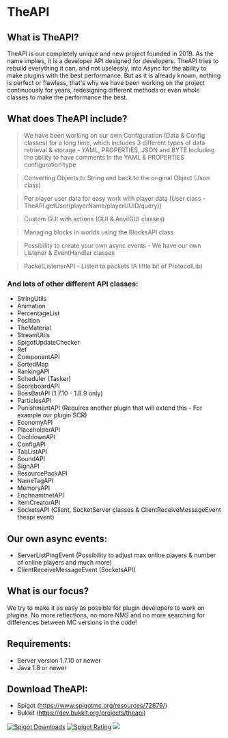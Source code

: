 # TheAPI

## What is TheAPI?
TheAPI is our completely unique and new project founded in 2019.
As the name implies, it is a developer API designed for developers.
TheAPI tries to rebuild everything it can, and not uselessly, into Async for the ability to make plugins with the best performance.
But as it is already known, nothing is perfect or flawless, that's why we have been working on the project continuously for years, redesigning different methods or even whole classes to make the performance the best.


## What does TheAPI include?
> We have been working on our own Configuration (Data & Config classes) for a long time, which includes 3 different types of data retrieval & storage - YAML, PROPERTIES, JSON and BYTE
Including the ability to have comments in the YAML & PROPERTIES configuration type

> Converting Objects to String and back to the original Object (Json class)

> Per player user data for easy work with player data (User class - TheAPI.getUser(playerName/playerUUID/query))

> Custom GUI with actions (GUI & AnvilGUI classes)

> Managing blocks in worlds using the BlocksAPI class

> Possibility to create your own async events - We have our own Listener & EventHandler classes

> PacketListenerAPI - Listen to packets (A little bit of ProtocolLib)

### And lots of other different API classes:
- StringUtils
- Animation
- PercentageList
- Position
- TheMaterial
- StreamUtils
- SpigotUpdateChecker
- Ref
- ComponentAPI
- SortedMap
- RankingAPI
- Scheduler (Tasker)
- ScoreboardAPI
- BossBarAPI (1.7.10 - 1.8.9 only)
- ParticlesAPI
- PunishmentAPI (Requires another plugin that will extend this - For example our plugin SCR)
- EconomyAPI
- PlaceholderAPI
- CooldownAPI
- ConfigAPI
- TabListAPI
- SoundAPI
- SignAPI
- ResourcePackAPI
- NameTagAPI
- MemoryAPI
- EnchnamtnetAPI
- ItemCreatorAPI
- SocketsAPI (Client, SocketServer classes & ClientReceiveMessageEvent theapi event)

## Our own async events:
- ServerListPingEvent (Possibility to adjust max online players & number of online players and much more)
- ClientReceiveMessageEvent (SocketsAPI)


## What is our focus?
We try to make it as easy as possible for plugin developers to work on plugins.
No more reflections, no more NMS and no more searching for differences between MC versions in the code!


## Requirements:
- Server version 1.7.10 or newer
- Java 1.8 or newer

## Download TheAPI:
- Spigot (https://www.spigotmc.org/resources/72679/)
- Bukkit (https://dev.bukkit.org/projects/theapi)

[![Spigot Downloads](https://img.shields.io/badge/dynamic/json.svg?url=https://api.spiget.org/v2/resources/72679&label=Spigot-Downloads&query=$.downloads&colorB=ee8a18&style=flat-square&maxAge=3600)](https://www.spigotmc.org/resources/72679/)
[![Spigot Rating](https://img.shields.io/badge/dynamic/json.svg?url=https://api.spiget.org/v2/resources/72679&label=Rating&query=$.rating.average&colorB=00AB66&style=flat-square&maxAge=3600)](https://www.spigotmc.org/resources/72679/)
[![](https://discordapp.com/api/guilds/579029317561090078/widget.png)](https://discord.gg/8YtfC234dA)
